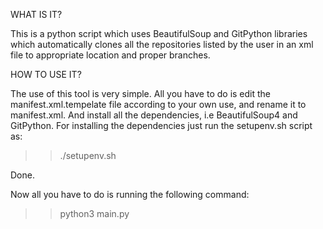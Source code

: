 WHAT IS IT?

This is a python script which uses BeautifulSoup and GitPython libraries which automatically clones all the repositories listed by the user in an xml file to appropriate location and proper branches.

HOW TO USE IT?

The use of this tool is very simple. All you have to do is edit the manifest.xml.tempelate file according to your own use, and rename it to manifest.xml. And install all the dependencies, i.e BeautifulSoup4 and GitPython. For installing the dependencies just run the setupenv.sh script as:
>> ./setupenv.sh

Done.

Now all you have to do is running the following command:
>> python3 main.py
